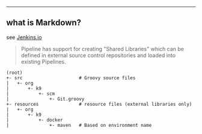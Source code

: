 ----
## what is Markdown?
see [Jenkins.io](https://jenkins.io/doc/book/pipeline/shared-libraries/)

> Pipeline has support for creating "Shared Libraries" which can be defined in external source control repositories and loaded into existing Pipelines.

    (root)
    +- src                     # Groovy source files
    |   +- org
    |       +- k9
    |           +- scm
    |           	+- Git.groovy
    +- resources               # resource files (external libraries only)
    |   +- org
    |       +- k9
    |           +- docker
    |           	+- maven   # Based on environment name
